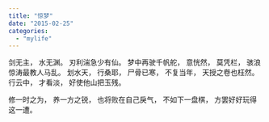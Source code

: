 ```yaml
---
title: "惊梦"
date: "2015-02-25"
categories: 
  - "mylife"
---
```


剑无主， 水无渊。 刃利湍急少有仙。 梦中再驶千帆舵， 意恍然， 莫凭栏， 骇浪惊涛最教人马乱。 划水天， 行桑耶， 尸骨已寒， 不复当年， 天授之卷也枉然。 行云中， 才看淡， 好使他山把玉残。

修一时之为， 养一方之锐， 也将败在自己戾气， 不如下一盘棋， 方罢好好玩得这一遭。
